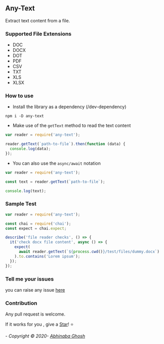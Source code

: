 ## Any-Text

Extract text content from a file.

### Supported File Extensions

- DOC
- DOCX
- DOT
- PDF
- CSV
- TXT
- XLS
- XLSX

### How to use

- Install the library as a dependency (/dev-dependency)

```ssh
npm i -D any-text
```

- Make use of the `getText` method to read the text content

```js
var reader = require('any-text');

reader.getText(`path-to-file`).then(function (data) {
  console.log(data);
});
```

- You can also use the `async/await` notation

```js
var reader = require('any-text');

const text = reader.getText(`path-to-file`);

console.log(text);
```

### Sample Test

```js
var reader = require('any-text');

const chai = require('chai');
const expect = chai.expect;

describe('file reader checks', () => {
  it('check docx file content', async () => {
    expect(
      await reader.getText(`${process.cwd()}/test/files/dummy.docx`)
    ).to.contains('Lorem ipsum');
  });
});
```

### Tell me your issues

you can raise any issue [here](https://github.com/abhinaba-ghosh/any-text/issues)

### Contribution

Any pull request is welcome.

If it works for you , give a [Star](https://github.com/abhinaba-ghosh/any-text)! :star:

_- Copyright &copy; 2020- [Abhinaba Ghosh](https://www.linkedin.com/in/abhinaba-ghosh-9a2ab8a0/)_
